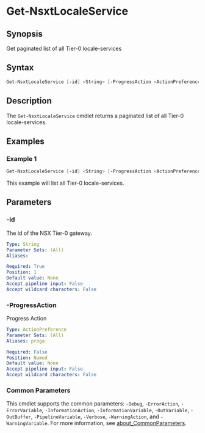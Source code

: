 # Get-NsxtLocaleService

## Synopsis

Get paginated list of all Tier-0 locale-services

## Syntax

```powershell
Get-NsxtLocaleService [-id] <String> [-ProgressAction <ActionPreference>] [<CommonParameters>]
```

## Description

The `Get-NsxtLocaleService` cmdlet returns a paginated list of all Tier-0 locale-services.

## Examples

### Example 1

```powershell
Get-NsxtLocaleService [-id] <String> [-ProgressAction <ActionPreference>] [<CommonParameters>]
```

This example will list all Tier-0 locale-services.

## Parameters

### -id

The id of the NSX Tier-0 gateway.

```yaml
Type: String
Parameter Sets: (All)
Aliases:

Required: True
Position: 1
Default value: None
Accept pipeline input: False
Accept wildcard characters: False
```

### -ProgressAction

Progress Action

```yaml
Type: ActionPreference
Parameter Sets: (All)
Aliases: proga

Required: False
Position: Named
Default value: None
Accept pipeline input: False
Accept wildcard characters: False
```

### Common Parameters

This cmdlet supports the common parameters: `-Debug`, `-ErrorAction`, `-ErrorVariable`, `-InformationAction`, `-InformationVariable`, `-OutVariable`, `-OutBuffer`, `-PipelineVariable`, `-Verbose`, `-WarningAction`, and `-WarningVariable`. For more information, see [about_CommonParameters](http://go.microsoft.com/fwlink/?LinkID=113216).
